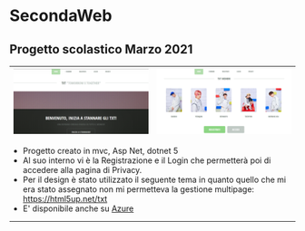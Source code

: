 # SecondaWeb
## Progetto scolastico Marzo 2021
| ![immagine immagine](wwwroot/Tema/images/gitreadmeimage.png) | ![immagine immagine](wwwroot/Tema/images/gitreadmeimage2.png) |
| ------------- | ------------- |


- Progetto creato in mvc, Asp Net, dotnet 5
- Al suo interno vi è la Registrazione e il Login che permetterà poi di accedere alla pagina di Privacy.
- Per il design è stato utilizzato il seguente tema in quanto quello che mi era stato assegnato non mi permetteva la gestione multipage: https://html5up.net/txt
- E' disponibile anche su [Azure](https://mgiorgia.azurewebsites.net/)
--------------------------------
